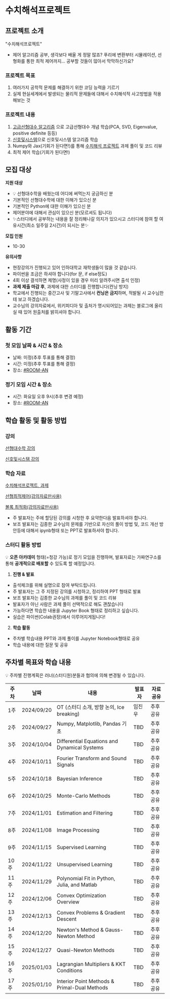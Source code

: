 # 수치해석프로젝트
## 프로젝트 소개
"수치해석프로젝트"
- 제어 알고리즘 공부, 생각보다 배울 게 정말 많죠? 푸리에 변환부터 시뮬레이션, 선형화를 통한 최적 제어까지… 공부할 것들이 많아서 막막하신가요?


### 프로젝트 목표
1. 여러가지 공학적 문제를 해결하기 위한 코딩 능력을 기르기
2. 실제 현실세계에서 발생되는 물리적 문제들에 대해서 수치해석적 사고방법을 적용해보는 것


### 프로젝트 내용
1. [고급선형대수 알고리즘](https://www.youtube.com/watch?v=CytxrmaUY98&list=PL9k2wIz8VsfMn-03Oe7Hmf1ZSTzvFDikk) 으로 고급선형대수 개념 학습(PCA, SVD, Eigenvalue, positive definite 등등)
2. [신호및시스템](https://www.youtube.com/watch?v=hFESdfFDz44&list=PL_iJu012NOxcDuKgSjTKJZJd3bQtkAyZU)으로 신호및시스템 알고리즘 학습
3. Numpy와 Jax(기회가 된다면!)를 통해 [수치해석 프로젝트](https://jonghank.github.io/ase3001.html) 과제 풀이 및 코드 리뷰
4. 최적 제어 학습(기회가 된다면!)



## 모집 대상

**지원 대상**
* 💡 선형대수학을 배웠는데 어디에 써먹는지 궁금하신 분
* 기본적인 선형대수학에 대한 이해가 있으신 분
* 기본적인 Python에 대한 이해가 있으신 분
* 제어분야에 대해서 관심이 있으신 분(모르셔도 됩니다)
* ✨스터디에서 공부하는 내용을 잘 정리해나갈 의지가 있으시고 스터디에 참여 할 여유시간(최소 일주일 2시간)이 되시는 분✨

**모집 인원**
- 10-30

**유의사항**
- 현장강의가 진행되고 있어 인하대학교 재학생들이 많을 것 같습니다.
- 파이썬을 조금은 하셔야 합니다(for 문, if else정도)
- 4회 이상 결석하면 제명(사정이 있을 경우 미리 알려주시면 출석 인정)
- **과제 제출 마감 후**, 과제에 대한 스터디를 진행합니다(컨닝 방지)
- 학교에서 진행되는 중간고사 및 기말고사에서 **컨닝은 금지**하며, 적발될 시 교수님한테 보고 하겠습니다. 
- 교수님의 강의자료에서, 위키피디아 및 출처가 명시되어있는 과제는 블로그에 올리실 때 있어 원출처를 밝히셔야 합니다. 

## 활동 기간
### 첫 모임 날짜 & 시간 & 장소
- 날짜: 미정(추후 투표를 통해 결정)
- 시간: 미정(추후 투표를 통해 결정)
- 장소: [#ROOM-AN](https://discord.com/channels/944032730050621450/1068785215813730405)

### 정기 모임 시간 & 장소

- 시간: 화요일 오후 9시(추후 변경 예정)
- 장소: [#ROOM-AN](https://discord.com/channels/944032730050621450/1068785215813730405)

## 학습 활동 및 활동 방법

### 강의

[선형대수학 강의](https://youtube.com/playlist?list=PL9k2wIz8VsfMn-03Oe7Hmf1ZSTzvFDikk&si=kEo7203uJ0h5sKZt)

[신호및시스템 강의](https://youtube.com/playlist?list=PL_iJu012NOxcDuKgSjTKJZJd3bQtkAyZU&si=SoY45Z8CCSsZHuZc)


### 학습 자료
[수치해석프로젝트, 과제](https://jonghank.github.io/ase3001.html)

[선형최적제어(강의자료만사용)](https://jonghank.github.io/ase6029.html)

[볼록 최적화(강의자료만사용)](https://jonghank.github.io/ase7030.html)

* 주 발표자는 주에 할당된 강의를 시청한 후 요약한다음 발표하셔야 합니다.
* 보조 발표자는 김종한 교수님의 문제를 기반으로 자신의 풀이 방법 및, 코드 개선 방안등에 대해서 ipynb형태 또는 PPT로 발표하셔야 합니다. 

### 스터디 활동 방법
💡 **오픈 아카데미** 형태(=청강 가능)로 정기 모임을 진행하며, 발표자료는 가짜연구소를 통해 **공개적으로 배포할** 수 있도록 할 예정입니다.
    
1. **진행 & 발표**
* 출석체크를 위해 실명으로 참여 부탁드립니다.
* 주 발표자는 그 주 지정된 강의를 시청하고, 정리하여 PPT 형태로 발표
* 보조 발표자는 김종한 교수님의 과제를 풀이 및 코드 리뷰
* 발표자가 아닌 사람은 과제 풀이 선택적으로 해도 괜찮습니다
* 가능하다면 학습한 내용을 Jupyter Book 형태로 정리하고 싶습니다.
* 실습은 파이썬(Colab권장)에서 이루어지게됩니다!

    
2. **학습 활동**
- 주차별 학습내용 PPT와 과제 풀이를 Jupyter Notebook형태로 공유
- 학습 내용에 대한 질문 및 공유

## 주차별 목표와 학습 내용
💡 주차별 진행계획은 러너(스터디원)분들과 협의에 의해 변경될 수 있습니다.

| 주차  | 날짜        | 내용                                                           | 발표자  | 자료공유 |
| ---  | ---------- | ------------------------------------------------------------- | ------- | -------- |
| 1주  | 2024/09/20 | OT (스터디 소개, 방향 논의, Ice breaking)                     | 임진우  | 추후공유 |
| 2주  | 2024/09/27 | Numpy, Matplotlib, Pandas 기초                                  | TBD     | 추후공유 |
| 3주  | 2024/10/04 | Differential Equations and Dynamical Systems                   | TBD     | 추후공유 |
| 4주  | 2024/10/11 | Fourier Transform and Sound Signals                            | TBD     | 추후공유 |
| 5주  | 2024/10/18 | Bayesian Inference                                             | TBD     | 추후공유 |
| 6주  | 2024/10/25 | Monte-Carlo Methods                                            | TBD     | 추후공유 |
| 7주  | 2024/11/01 | Estimation and Filtering                                       | TBD     | 추후공유 |
| 8주  | 2024/11/08 | Image Processing                                               | TBD     | 추후공유 |
| 9주  | 2024/11/15 | Supervised Learning                                            | TBD     | 추후공유 |
| 10주 | 2024/11/22 | Unsupervised Learning                                          | TBD     | 추후공유 |
| 11주 | 2024/11/29 | Polynomial Fit in Python, Julia, and Matlab                    | TBD     | 추후공유 |
| 12주 | 2024/12/06 | Convex Optimization Overview                                   | TBD     | 추후공유 |
| 13주 | 2024/12/13 | Convex Problems & Gradient Descent                             | TBD     | 추후공유 |
| 14주 | 2024/12/20 | Newton's Method & Gauss-Newton Method                          | TBD     | 추후공유 |
| 15주 | 2024/12/27 | Quasi-Newton Methods                            | TBD     | 추후공유 |
| 16주 | 2025/01/03 | Lagrangian Multipliers & KKT Conditions                        | TBD     | 추후공유 |
| 17주 | 2025/01/10 | Interior Point Methods & Primal-Dual Methods      | TBD     | 추후공유 |
